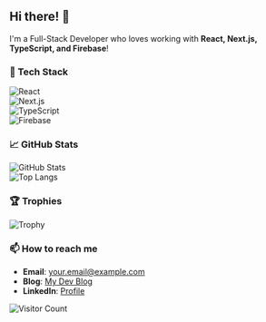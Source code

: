 ## Hi there! 👋  
I'm a Full-Stack Developer who loves working with **React, Next.js, TypeScript, and Firebase**!  

### 🔧 Tech Stack  
![React](https://img.shields.io/badge/React-61DAFB?style=for-the-badge&logo=react&logoColor=white)  
![Next.js](https://img.shields.io/badge/Next.js-000000?style=for-the-badge&logo=next.js&logoColor=white)  
![TypeScript](https://img.shields.io/badge/TypeScript-3178C6?style=for-the-badge&logo=typescript&logoColor=white)  
![Firebase](https://img.shields.io/badge/Firebase-FFCA28?style=for-the-badge&logo=firebase&logoColor=white)  

### 📈 GitHub Stats  
![GitHub Stats](https://github-readme-stats.vercel.app/api?username=내_깃허브_ID&show_icons=true&theme=dark)  
![Top Langs](https://github-readme-stats.vercel.app/api/top-langs/?username=내_깃허브_ID&layout=compact&theme=dark)  

### 🏆 Trophies  
![Trophy](https://github-profile-trophy.vercel.app/?username=내_깃허브_ID&theme=gruvbox)  

### 📫 How to reach me  
- **Email**: your.email@example.com  
- **Blog**: [My Dev Blog](https://yourblog.com)  
- **LinkedIn**: [Profile](https://linkedin.com/in/yourname)  

![Visitor Count](https://komarev.com/ghpvc/?username=shjeon-96&color=blue)  
